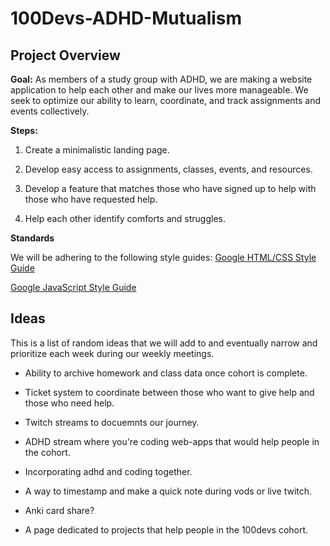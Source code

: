 # 100Devs-ADHD-Mutualism

## Project Overview

**Goal:** As members of a study group with ADHD, we are making a website application to help each other and make our lives more manageable. We seek to optimize our ability to learn, coordinate, and track assignments and events collectively.

**Steps:**

1. Create a minimalistic landing page.

2. Develop easy access to assignments, classes, events, and resources.

3. Develop a feature that matches those who have signed up to help with those who have requested help.

4. Help each other identify comforts and struggles.

**Standards**

We will be adhering to the following style guides: 
[Google HTML/CSS Style Guide](https://google.github.io/styleguide/htmlcssguide.html)

[Google JavaScript Style Guide](https://google.github.io/styleguide/jsguide.html)

## Ideas

This is a list of random ideas that we will add to and eventually narrow and prioritize each week during our weekly meetings.

* Ability to archive homework and class data once cohort is complete.

* Ticket system to coordinate between those who want to give help and those who need help.

* Twitch streams to docuemnts our journey. 

* ADHD stream where you're coding web-apps that would help people in the cohort.

* Incorporating adhd and coding together.

* A way to timestamp and make a quick note during vods or live twitch.

* Anki card share?

* A page dedicated to projects that help people in the 100devs cohort.
